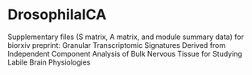 # DrosophilaICA
Supplementary files (S matrix, A matrix, and module summary data) for biorxiv preprint:
Granular Transcriptomic Signatures Derived from Independent Component Analysis of Bulk Nervous Tissue for Studying Labile Brain Physiologies
